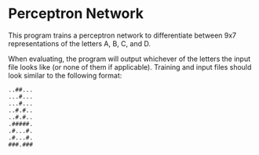 # Perceptron Network

This program trains a perceptron network to differentiate between 9x7 representations of the letters A, B, C, and D.

When evaluating, the program will output whichever of the letters the input file looks like (or none of them if applicable).
Training and input files should look similar to the following format:
```
..##...
...#...
...#...
..#.#..
..#.#..
.#####.
.#...#.
.#...#.
###.###
